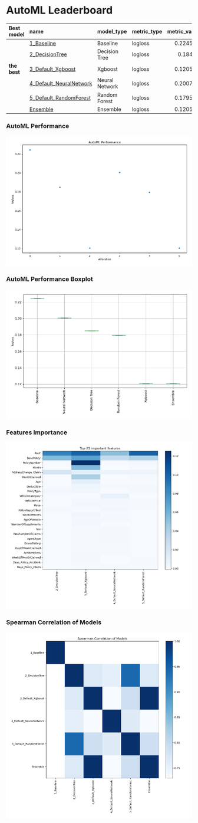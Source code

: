# AutoML Leaderboard

| Best model   | name                                                         | model_type     | metric_type   |   metric_value |   train_time |
|:-------------|:-------------------------------------------------------------|:---------------|:--------------|---------------:|-------------:|
|              | [1_Baseline](1_Baseline/README.md)                           | Baseline       | logloss       |       0.224564 |         0.99 |
|              | [2_DecisionTree](2_DecisionTree/README.md)                   | Decision Tree  | logloss       |       0.18498  |         3.03 |
| **the best** | [3_Default_Xgboost](3_Default_Xgboost/README.md)             | Xgboost        | logloss       |       0.120595 |         5.37 |
|              | [4_Default_NeuralNetwork](4_Default_NeuralNetwork/README.md) | Neural Network | logloss       |       0.200724 |         3.53 |
|              | [5_Default_RandomForest](5_Default_RandomForest/README.md)   | Random Forest  | logloss       |       0.179584 |         4.01 |
|              | [Ensemble](Ensemble/README.md)                               | Ensemble       | logloss       |       0.120595 |         0.45 |

### AutoML Performance
![AutoML Performance](ldb_performance.png)

### AutoML Performance Boxplot
![AutoML Performance Boxplot](ldb_performance_boxplot.png)

### Features Importance
![features importance across models](features_heatmap.png)



### Spearman Correlation of Models
![models spearman correlation](correlation_heatmap.png)


